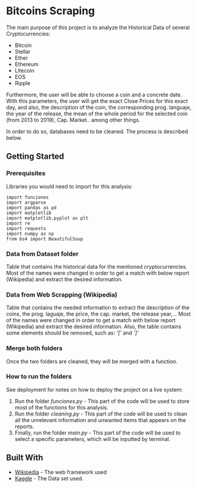 # Bitcoins Scraping


The main purpose of this project is to analyze the Historical Data of several Cryptocurrencies:

* Bitcoin
* Stellar
* Ether
* Ethereum
* Litecoin
* EOS
* Ripple

Furthermore, the user will be able to choose a coin and a concrete date.
With this parameters, the user will get the exact Close Prices for this exact day, and also, the description of the coin, the corresponding  prog. languaje,  the year of the release, the mean of the whole period for the selected coin (from 2013 to 2019), Cap. Market.. among other things.

In order to do so, databases need to be cleaned. The process is described below.

## Getting Started

### Prerequisites

Libraries you would need to import for this analysis:

```
import funciones
import argparse
import pandas as pd
import matplotlib
import matplotlib.pyplot as plt
import re
import requests
import numpy as np
from bs4 import BeautifulSoup
```

### Data from Dataset folder

Table that contains the historical data for the mentioned cryptocurrencies.
Most of the names were changed in order to get a match with below report (Wikipedia) and extract the desired information.

### Data from Web Scrapping (Wikipedia)

Table that contains the needed information to extract the description of the coins, the prog. laguaje, the price, the cap. market, the release year,...
Most of the names were changed in order to get a match with below report (Wikipedia) and extract the desired information.
Also, the table contains some elements should be removed, such as: *'['* and *']'*

### Merge both folders

Once the two folders are cleaned, they will be merged with a function.

### How to run the folders

See deployment for notes on how to deploy the project on a live system:

1. Run the folder *funciones.py* - This part of the code will be used to store most of the functions for this analysis.
2. Run the folder *cleaning.py* - This part of the code will be used to clean all the unrelevant information and unwanted items that appears on the reports.
3. Finally, run the folder *main.py* - This part of the code will be used to select a specific parameters, which will be inputted by terminal.


## Built With

* [Wikipedia](https://en.wikipedia.org/wiki/List_of_cryptocurrencies) - The web framework used
* [Kaggle](https://www.kaggle.com/philmohun/cryptocurrency-financial-data) - The Data set used.
